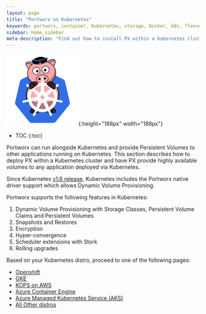 ```yaml
---
layout: page
title: "Portworx on Kubernetes"
keywords: portworx, container, Kubernetes, storage, Docker, k8s, flexvol, pv, persistent disk
sidebar: home_sidebar
meta-description: "Find out how to install PX within a Kubernetes cluster and have PX provide highly available volumes to any application deployed via Kubernetes."
---
```


![k8s porx Logo](/images/k8s-porx.png){:height="188px" width="188px"}

* TOC
{:toc}

Portworx can run alongside Kubernetes and provide Persistent Volumes to other applications running on Kubernetes. This section describes how to deploy PX within a Kubernetes cluster and have PX provide highly available volumes to any application deployed via Kubernetes.

Since Kubernetes [v1.6 release](https://github.com/kubernetes/kubernetes/releases/tag/v1.6.0), Kubernetes includes the Portworx native driver support which allows Dynamic Volume Provisioning.

Portworx supports the following features in Kubernetes:

1. Dynamic Volume Provisioning with Storage Classes, Persistent Volume Claims and Persistent Volumes
2. Snapshots and Restores
3. Encryption
4. Hyper-convergence
5. Scheduler extensions with Stork
6. Rolling upgrades


Based on your Kubernetes distro, proceed to one of the following pages:
* [Openshift](/scheduler/kubernetes/openshift-install.html)
* [GKE](/cloud/gcp/gke.html)
* [KOPS on AWS](/cloud/aws/kops-asg.html)
* [Azure Container Engine](/cloud/azure/k8s-acs-engine.html/)
* [Azure Managed Kubernetes Service (AKS)](/cloud/azure/aks.html)
* [All Other distros](/scheduler/kubernetes/install.html)